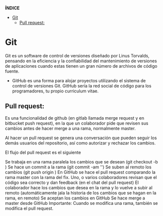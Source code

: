 **ÍNDICE**

- [Git](#git)
  - [Pull request:](#pull-request)

# Git

Git es un software de control de versiones diseñado por Linus Torvalds, pensando en la eficiencia y la confiabilidad del mantenimiento de versiones de aplicaciones cuando estas tienen un gran número de archivos de código fuente.

- GitHub es una forma para alojar proyectos utilizando el sistema de control de versiones Git. GitHub sería la red social de código para los programadores, tu propio curriculum vitae.

## Pull request:

Es una funcionalidad de github (en gitlab llamada merge request y en bitbucket push request), en la que un colaborador pide que revisen sus cambios antes de hacer merge a una rama, normalmente master.

Al hacer un pull request se genera una conversación que pueden seguir los demás usuarios del repositorio, así como autorizar y rechazar los cambios.

El flujo del pull request es el siguiente

Se trabaja en una rama paralela los cambios que se desean (git checkout -b <rama>)
Se hace un commit a la rama (git commit -am '<Comentario>')
Se suben al remoto los cambios (git push origin <rama>)
En GitHub se hace el pull request comparando la rama master con la rama del fix.
Uno, o varios colaboradores revisan que el código sea correcto y dan feedback (en el chat del pull request)
El colaborador hace los cambios que desea en la rama y lo vuelve a subir al remoto (automáticamente jala la historia de los cambios que se hagan en la rama, en remoto)
Se aceptan los cambios en GitHub
Se hace merge a master desde GitHub
Importante: Cuando se modifica una rama, también se modifica el pull request.
